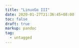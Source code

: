 ```yaml
---
title: "LinuxGo III"
date: 2020-01-27T21:36:45+08:00
toc: false
draft: true
markup: pandoc
tag:
  - untagged
---
```


